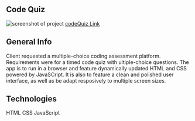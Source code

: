 ## Code Quiz

![screenshot of project](screenshot.png)
[codeQuiz Link](https://matthanson333.github.io/codeQuiz/)

## General Info

Client requested a multiple-choice coding assessment platform. Requirements were for a timed code quiz with ultiple-choice questions. The app is to run in a browser and feature dynamically updated HTML and CSS powered by JavaSCript. It is also to feature a clean and polished user interface, as well as be adapt resposively to multiple screen sizes.

## Technologies

HTML
CSS
JavaScript
